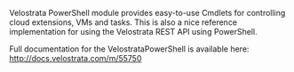 
Velostrata PowerShell module provides easy-to-use Cmdlets for controlling cloud extensions, VMs and tasks. 
This is also a nice reference implementation for using the Velostrata REST API using PowerShell. 

Full documentation for the VelostrataPowerShell is available here: http://docs.velostrata.com/m/55750

